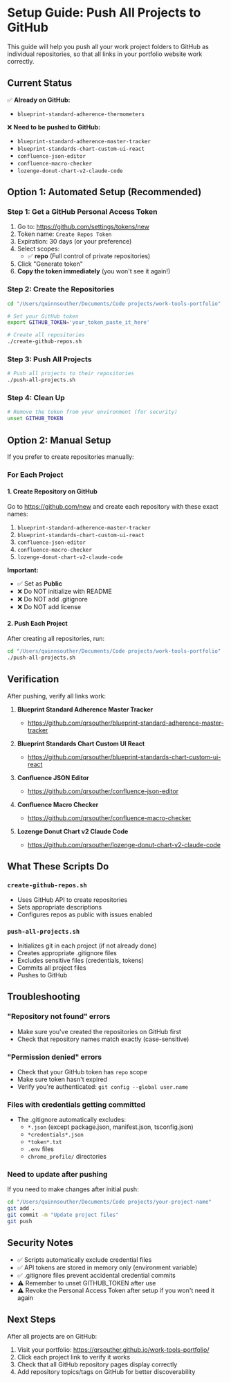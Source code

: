 # Setup Guide: Push All Projects to GitHub

This guide will help you push all your work project folders to GitHub as individual repositories, so that all links in your portfolio website work correctly.

## Current Status

✅ **Already on GitHub:**
- `blueprint-standard-adherence-thermometers`

❌ **Need to be pushed to GitHub:**
- `blueprint-standard-adherence-master-tracker`
- `blueprint-standards-chart-custom-ui-react`
- `confluence-json-editor`
- `confluence-macro-checker`
- `lozenge-donut-chart-v2-claude-code`

## Option 1: Automated Setup (Recommended)

### Step 1: Get a GitHub Personal Access Token

1. Go to: https://github.com/settings/tokens/new
2. Token name: `Create Repos Token`
3. Expiration: 30 days (or your preference)
4. Select scopes:
   - ✅ **repo** (Full control of private repositories)
5. Click "Generate token"
6. **Copy the token immediately** (you won't see it again!)

### Step 2: Create the Repositories

```bash
cd "/Users/quinnsouther/Documents/Code projects/work-tools-portfolio"

# Set your GitHub token
export GITHUB_TOKEN='your_token_paste_it_here'

# Create all repositories
./create-github-repos.sh
```

### Step 3: Push All Projects

```bash
# Push all projects to their repositories
./push-all-projects.sh
```

### Step 4: Clean Up

```bash
# Remove the token from your environment (for security)
unset GITHUB_TOKEN
```

## Option 2: Manual Setup

If you prefer to create repositories manually:

### For Each Project

#### 1. Create Repository on GitHub

Go to https://github.com/new and create each repository with these exact names:

1. `blueprint-standard-adherence-master-tracker`
2. `blueprint-standards-chart-custom-ui-react`
3. `confluence-json-editor`
4. `confluence-macro-checker`
5. `lozenge-donut-chart-v2-claude-code`

**Important:**
- ✅ Set as **Public**
- ❌ Do NOT initialize with README
- ❌ Do NOT add .gitignore
- ❌ Do NOT add license

#### 2. Push Each Project

After creating all repositories, run:

```bash
cd "/Users/quinnsouther/Documents/Code projects/work-tools-portfolio"
./push-all-projects.sh
```

## Verification

After pushing, verify all links work:

1. **Blueprint Standard Adherence Master Tracker**
   - https://github.com/qrsouther/blueprint-standard-adherence-master-tracker

2. **Blueprint Standards Chart Custom UI React**
   - https://github.com/qrsouther/blueprint-standards-chart-custom-ui-react

3. **Confluence JSON Editor**
   - https://github.com/qrsouther/confluence-json-editor

4. **Confluence Macro Checker**
   - https://github.com/qrsouther/confluence-macro-checker

5. **Lozenge Donut Chart v2 Claude Code**
   - https://github.com/qrsouther/lozenge-donut-chart-v2-claude-code

## What These Scripts Do

### `create-github-repos.sh`
- Uses GitHub API to create repositories
- Sets appropriate descriptions
- Configures repos as public with issues enabled

### `push-all-projects.sh`
- Initializes git in each project (if not already done)
- Creates appropriate .gitignore files
- Excludes sensitive files (credentials, tokens)
- Commits all project files
- Pushes to GitHub

## Troubleshooting

### "Repository not found" errors
- Make sure you've created the repositories on GitHub first
- Check that repository names match exactly (case-sensitive)

### "Permission denied" errors
- Check that your GitHub token has `repo` scope
- Make sure token hasn't expired
- Verify you're authenticated: `git config --global user.name`

### Files with credentials getting committed
- The .gitignore automatically excludes:
  - `*.json` (except package.json, manifest.json, tsconfig.json)
  - `*credentials*.json`
  - `*token*.txt`
  - `.env` files
  - `chrome_profile/` directories

### Need to update after pushing
If you need to make changes after initial push:

```bash
cd "/Users/quinnsouther/Documents/Code projects/your-project-name"
git add .
git commit -m "Update project files"
git push
```

## Security Notes

- ✅ Scripts automatically exclude credential files
- ✅ API tokens are stored in memory only (environment variable)
- ✅ .gitignore files prevent accidental credential commits
- ⚠️ Remember to unset GITHUB_TOKEN after use
- ⚠️ Revoke the Personal Access Token after setup if you won't need it again

## Next Steps

After all projects are on GitHub:

1. Visit your portfolio: https://qrsouther.github.io/work-tools-portfolio/
2. Click each project link to verify it works
3. Check that all GitHub repository pages display correctly
4. Add repository topics/tags on GitHub for better discoverability
